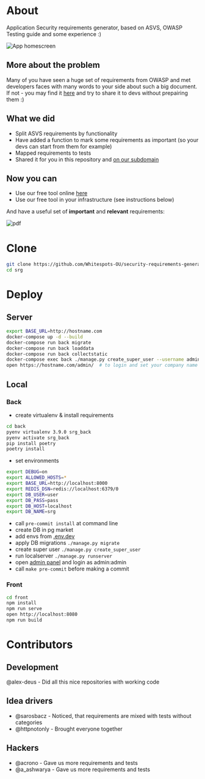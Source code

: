# About
Application Security requirements generator, based on ASVS, OWASP Testing guide and some experience :)

![App homescreen](/images/requirements.png?raw=true "App homescreen")

## More about the problem
Many of you have seen a huge set of requirements from OWASP and met developers faces with many words to your side about such a big document.
If not - you may find it [here](https://owasp.org/www-pdf-archive/OWASP_Application_Security_Verification_Standard_4.0-en.pdf) and try to share it to devs without prepairing them :)

## What we did
- Split ASVS requirements by functionality
- Have added a function to mark some requirements as important (so your devs can start from them for example)
- Mapped requirements to tests
- Shared it for you in this repository and [on our subdomain](https://requirements.whitespots.io/en)

## Now you can
- Use our free tool online [here](https://requirements.whitespots.io/en)
- Use our free tool in your infrastructure (see instructions below)

And have a useful set of **important** and **relevant** requirements:

![pdf](/images/pdf_download.png?raw=true "pdf")

# Clone
```bash
git clone https://github.com/Whitespots-OU/security-requirements-generator.git srg && \
cd srg
```

# Deploy
## Server
```bash
export BASE_URL=http://hostname.com
docker-compose up -d --build
docker-compose run back migrate
docker-compose run back loaddata
docker-compose run back collectstatic
docker-compose exec back ./manage.py create_super_user --username admin --password PASSWORD
open https://hostname.com/admin/  # to login and set your company name
```

## Local
### Back
- create virtualenv & install requirements
```bash
cd back
pyenv virtualenv 3.9.0 srg_back
pyenv activate srg_back
pip install poetry
poetry install
```
- set environments
```bash
export DEBUG=on
export ALLOWED_HOSTS=*
export BASE_URL=http://localhost:8000
export REDIS_DSN=redis://localhost:6379/0
export DB_USER=user
export DB_PASS=pass
export DB_HOST=localhost
export DB_NAME=srg
```
- call `pre-commit install` at command line
- create DB in pg market
- add envs from [.env.dev](back/.env.dev)
- apply DB migrations `./manage.py migrate`
- create super user `./manage.py create_super_user`
- run localserver `./manage.py runserver`
- open [admin panel](http://localhost:8000/admin/) and login as admin:admin
- call `make pre-commit` before making a commit

### Front
```bash
cd front
npm install
npm run serve
open http://localhost:8080
npm run build
```


# Contributors

## Development
@alex-deus - Did all this nice repositories with working code

## Idea drivers
- @sarosbacz - Noticed, that requirements are mixed with tests without categories
- @httpnotonly - Brought everyone together

## Hackers
- @acrono - Gave us more requirements and tests
- @a_ashwarya - Gave us more requirements and tests
